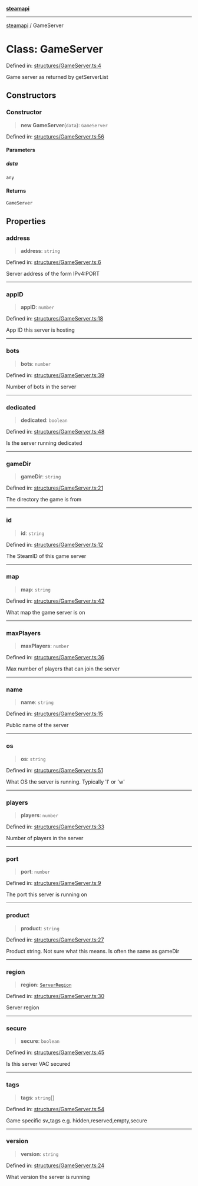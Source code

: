 [**steamapi**](../README.md)

***

[steamapi](../README.md) / GameServer

# Class: GameServer

Defined in: [structures/GameServer.ts:4](https://github.com/xDimGG/node-steamapi/blob/581c07afeb4ac3b12f9edf652025117d15d662af/src/structures/GameServer.ts#L4)

Game server as returned by getServerList

## Constructors

### Constructor

> **new GameServer**(`data`): `GameServer`

Defined in: [structures/GameServer.ts:56](https://github.com/xDimGG/node-steamapi/blob/581c07afeb4ac3b12f9edf652025117d15d662af/src/structures/GameServer.ts#L56)

#### Parameters

##### data

`any`

#### Returns

`GameServer`

## Properties

### address

> **address**: `string`

Defined in: [structures/GameServer.ts:6](https://github.com/xDimGG/node-steamapi/blob/581c07afeb4ac3b12f9edf652025117d15d662af/src/structures/GameServer.ts#L6)

Server address of the form IPv4:PORT

***

### appID

> **appID**: `number`

Defined in: [structures/GameServer.ts:18](https://github.com/xDimGG/node-steamapi/blob/581c07afeb4ac3b12f9edf652025117d15d662af/src/structures/GameServer.ts#L18)

App ID this server is hosting

***

### bots

> **bots**: `number`

Defined in: [structures/GameServer.ts:39](https://github.com/xDimGG/node-steamapi/blob/581c07afeb4ac3b12f9edf652025117d15d662af/src/structures/GameServer.ts#L39)

Number of bots in the server

***

### dedicated

> **dedicated**: `boolean`

Defined in: [structures/GameServer.ts:48](https://github.com/xDimGG/node-steamapi/blob/581c07afeb4ac3b12f9edf652025117d15d662af/src/structures/GameServer.ts#L48)

Is the server running dedicated

***

### gameDir

> **gameDir**: `string`

Defined in: [structures/GameServer.ts:21](https://github.com/xDimGG/node-steamapi/blob/581c07afeb4ac3b12f9edf652025117d15d662af/src/structures/GameServer.ts#L21)

The directory the game is from

***

### id

> **id**: `string`

Defined in: [structures/GameServer.ts:12](https://github.com/xDimGG/node-steamapi/blob/581c07afeb4ac3b12f9edf652025117d15d662af/src/structures/GameServer.ts#L12)

The SteamID of this game server

***

### map

> **map**: `string`

Defined in: [structures/GameServer.ts:42](https://github.com/xDimGG/node-steamapi/blob/581c07afeb4ac3b12f9edf652025117d15d662af/src/structures/GameServer.ts#L42)

What map the game server is on

***

### maxPlayers

> **maxPlayers**: `number`

Defined in: [structures/GameServer.ts:36](https://github.com/xDimGG/node-steamapi/blob/581c07afeb4ac3b12f9edf652025117d15d662af/src/structures/GameServer.ts#L36)

Max number of players that can join the server

***

### name

> **name**: `string`

Defined in: [structures/GameServer.ts:15](https://github.com/xDimGG/node-steamapi/blob/581c07afeb4ac3b12f9edf652025117d15d662af/src/structures/GameServer.ts#L15)

Public name of the server

***

### os

> **os**: `string`

Defined in: [structures/GameServer.ts:51](https://github.com/xDimGG/node-steamapi/blob/581c07afeb4ac3b12f9edf652025117d15d662af/src/structures/GameServer.ts#L51)

What OS the server is running. Typically 'l' or 'w'

***

### players

> **players**: `number`

Defined in: [structures/GameServer.ts:33](https://github.com/xDimGG/node-steamapi/blob/581c07afeb4ac3b12f9edf652025117d15d662af/src/structures/GameServer.ts#L33)

Number of players in the server

***

### port

> **port**: `number`

Defined in: [structures/GameServer.ts:9](https://github.com/xDimGG/node-steamapi/blob/581c07afeb4ac3b12f9edf652025117d15d662af/src/structures/GameServer.ts#L9)

The port this server is running on

***

### product

> **product**: `string`

Defined in: [structures/GameServer.ts:27](https://github.com/xDimGG/node-steamapi/blob/581c07afeb4ac3b12f9edf652025117d15d662af/src/structures/GameServer.ts#L27)

Product string. Not sure what this means. Is often the same as gameDir

***

### region

> **region**: [`ServerRegion`](../enumerations/ServerRegion.md)

Defined in: [structures/GameServer.ts:30](https://github.com/xDimGG/node-steamapi/blob/581c07afeb4ac3b12f9edf652025117d15d662af/src/structures/GameServer.ts#L30)

Server region

***

### secure

> **secure**: `boolean`

Defined in: [structures/GameServer.ts:45](https://github.com/xDimGG/node-steamapi/blob/581c07afeb4ac3b12f9edf652025117d15d662af/src/structures/GameServer.ts#L45)

Is this server VAC secured

***

### tags

> **tags**: `string`[]

Defined in: [structures/GameServer.ts:54](https://github.com/xDimGG/node-steamapi/blob/581c07afeb4ac3b12f9edf652025117d15d662af/src/structures/GameServer.ts#L54)

Game specific sv_tags e.g. hidden,reserved,empty,secure

***

### version

> **version**: `string`

Defined in: [structures/GameServer.ts:24](https://github.com/xDimGG/node-steamapi/blob/581c07afeb4ac3b12f9edf652025117d15d662af/src/structures/GameServer.ts#L24)

What version the server is running
